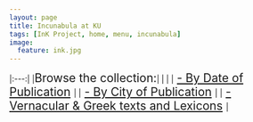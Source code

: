 ```yaml
---
layout: page
title: Incunabula at KU
tags: [InK Project, home, menu, incunabula]
image:
  feature: ink.jpg
---
```

|:---:|
|<span style="font-size:1.5em;">Browse the collection:</span>|
|&nbsp;|
|<span style="font-size:1.5em;">  [- By Date of Publication](http://tenniso2.github.io/date/)  </span>|
|<span style="font-size:1.5em;">  [- By City of Publication](http://tenniso2.github.io/city/)  </span>|
|<span style="font-size:1.5em;">  [- Vernacular & Greek texts and Lexicons](http://tenniso2.github.io/vernacular/) </span>  |




